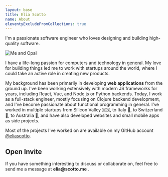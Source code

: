 ```yaml
---
layout: base
title: Elia Scotto
name: About
eleventyExcludeFromCollections: true
---
```


<p class="home-p font-medium">
  I'm a passionate software engineer who loves designing and building high-quality software.
</p>

<div class="hidden md:flex justify-center h-[22rem] my-8">
  <img
    class="object-cover rounded-md w-3/4"
    style="object-position: 50% 35%"
    title="Me and Opal"
    src="{{ meta.image }}"
  />
</div>

<p class="home-p">
   I have a life-long passion for computers and technology in general.
   My love for building things led me to work with
   startups around the world, where I could take an active role in creating new products.
</p>

<p class="home-p">
   My background has been primarily in developing <strong>web
   applications</strong> from the ground up. I've been working extensively with
   modern JS frameworks for years, including React, Vue, and Node.js or Python backends.
   Today, I work as a full-stack engineer, mostly focusing on Clojure backend development, and I've become passionate about functional programming in general. I've worked in multiple startups from Silicon Valley 🇺🇸, to Italy 🍝, to Switzerland 🧀, to Australia 🦘, and have also developed websites and small mobile apps as side projects.
</p>



<p class="home-p">
  Most of the projects I've worked on are available on my GitHub account
  <a href="{{ meta.github }}">@eliascotto</a>.
</p>

## Open Invite

<p class="home-p">
  If you have something interesting to discuss or collaborate on,
  feel free to send me a message at <strong>elia@scotto.me</strong> .
</p>
